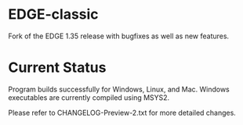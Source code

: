 # EDGE-classic
Fork of the EDGE 1.35 release with bugfixes as well as new features.

# Current Status
Program builds successfully for Windows, Linux, and Mac. Windows executables are currently compiled using MSYS2.

Please refer to CHANGELOG-Preview-2.txt for more detailed changes.
